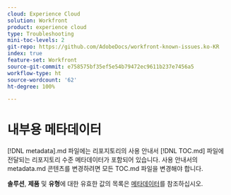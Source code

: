 ```yaml
---
cloud: Experience Cloud
solution: Workfront
product: experience cloud
type: Troubleshooting
mini-toc-levels: 2
git-repo: https://github.com/AdobeDocs/workfront-known-issues.ko-KR
index: true
feature-set: Workfront
source-git-commit: e758575bf35ef5e54b79472ec9611b237e7456a5
workflow-type: ht
source-wordcount: '62'
ht-degree: 100%

---
```



# 내부용 메타데이터

[!DNL metadata].md 파일에는 리포지토리의 사용 안내서 [!DNL TOC.md] 파일에 전달되는 리포지토리 수준 메타데이터가 포함되어 있습니다. 사용 안내서의 metadata.md 콘텐츠를 변경하려면 모든 TOC.md 파일을 변경해야 합니다.

**솔루션**, **제품** 및 **유형**&#x200B;에 대한 유효한 값의 목록은 [메타데이터](https://experienceleague.adobe.com/docs/authoring-guide-exl/using/editing/user-guide-setup/metadata.html?lang=ko-KR)를 참조하십시오.
